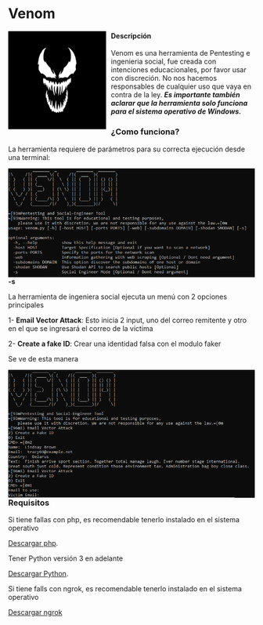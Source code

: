 # Venom
<p align="center">
<img src="images/il_570xN.1908914624_knuz.jpg"
	alt="Venom logo"
	width="200"
	style="float: left; margin-right: 10px;" />
</p>

#### Descripción

Venom es una herramienta de Pentesting e ingenieria social, fue creada con intenciones educacionales, por favor usar con discreción. No nos hacemos responsables de cualquier uso que vaya en contra de la ley.
***Es importante también aclarar que la herramienta solo funciona para el sistema operativo de Windows.***

### ¿Como funciona?

La herramienta requiere de parámetros para su correcta ejecución desde una terminal:
<p align="center">
<img src="images/venom-h.PNG"
	alt="Ayuda"
	style="float: left; margin-right: 10px;" />
</p>

**-s**

La herramienta de ingeniera social ejecuta un menú con 2 opciones principales

1- **Email Vector Attack**: Esto inicia 2 input, uno del correo remitente y otro en el que se ingresará el correo de la victima

2- **Create a fake ID**: Crear una identidad falsa con el modulo faker
 
Se ve de esta manera
<p align="center">
<img src="images/social_tool.PNG"
	alt="Ayuda"
	style="float: left; margin-right: 10px;" />

### Requisitos

Si tiene fallas con php, es recomendable tenerlo instalado en el sistema operativo 

[Descargar php](https://windows.php.net/download/).

Tener Python versión 3 en adelante

[Descargar Python](https://www.python.org/downloads/).

Si tiene falls con ngrok, es recomendable tenerlo instalado en el sistema operativo

[Descargar ngrok](https://ngrok.com/download)







